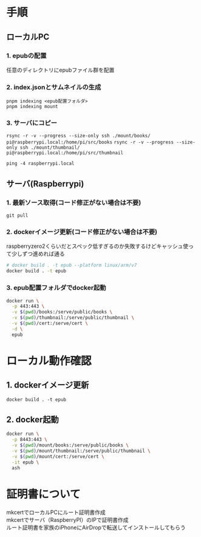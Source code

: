 # 手順

## ローカルPC

### 1. epubの配置
任意のディレクトリにepubファイル群を配置

### 2. index.jsonとサムネイルの生成
`pnpm indexing <epub配置フォルダ>`  
`pnpm indexing mount`  

### 3. サーバにコピー
`rsync -r -v --progress --size-only ssh ./mount/books/ pi@raspberrypi.local:/home/pi/src/books`
`rsync -r -v --progress --size-only ssh ./mount/thumbnail/ pi@raspberrypi.local:/home/pi/src/thumbnail`

`ping -4 raspberrypi.local`

## サーバ(Raspberrypi)

### 1. 最新ソース取得(コード修正がない場合は不要)
`git pull`

### 2. dockerイメージ更新(コード修正がない場合は不要)
raspberryzero2くらいだとスペック低すぎるのか失敗するけどキャッシュ使って少しずつ進めれば通る
```sh
# docker build . -t epub --platform linux/arm/v7
docker build . -t epub
```

### 3. epub配置フォルダでdocker起動

```sh
docker run \
  -p 443:443 \
  -v $(pwd)/books:/serve/public/books \
  -v $(pwd)/thumbnail:/serve/public/thumbnail \
  -v $(pwd)/cert:/serve/cert \
  -d \
  epub
```

# ローカル動作確認

## 1. dockerイメージ更新
`docker build . -t epub`

## 2. docker起動
```sh
docker run \
  -p 8443:443 \
  -v $(pwd)/mount/books:/serve/public/books \
  -v $(pwd)/mount/thumbnail:/serve/public/thumbnail \
  -v $(pwd)/mount/cert:/serve/cert \
  -it epub \
  ash
```

# 証明書について
mkcertでローカルPCにルート証明書作成  
mkcertでサーバ（RaspberryPI）のIPで証明書作成  
ルート証明書を家族のiPhoneにAirDropで転送してインストールしてもらう

